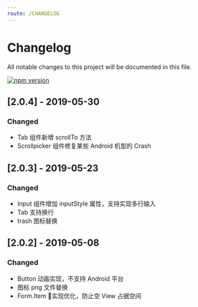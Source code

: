 ```yaml
---
route: /CHANGELOG
---
```


# Changelog
All notable changes to this project will be documented in this file.

[![npm version](https://img.shields.io/npm/v/beeshell.svg)](https://www.npmjs.com/package/beeshell)


## [2.0.4] - 2019-05-30
### Changed
- Tab 组件新增 scrollTo 方法
- Scrollpicker 组件修复某些 Android 机型的 Crash

## [2.0.3] - 2019-05-23
### Changed
- Input 组件增加 inputStyle 属性，支持实现多行输入
- Tab 支持换行
- trash 图标替换

## [2.0.2] - 2019-05-08
### Changed
- Button 动画实现，不支持 Android 平台
- 图标 png 文件替换
- Form.Item 实现优化，防止空 View 占据空间
